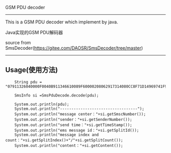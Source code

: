 GSM PDU decoder

---------------


This is a GSM PDU decoder which implement by java.

Java实现的GSM PDU解码器

source from SmsDecoder(https://gitee.com/DAOSR/SmsDecoder/tree/master)

---------------
## Usage(使用方法)
    
        String pdu = "07911326040000F0040B911346610089F60000208062917314080CC8F71D14969741F977FD07";

        SmsInfo si =SmsPduDecode.decode(pdu);

        System.out.println(pdu);
        System.out.println("----------------------------------");
        System.out.println("message center："+si.getSmscNumber());
        System.out.println("sender："+si.getSenderNumber());
        System.out.println("send time："+si.getTimeStamp());
        System.out.println("ems message id："+si.getSplitId());
        System.out.println("message index and count："+si.getSplitIndex()+"/"+si.getSplitCount());
        System.out.println("content："+si.getContent());